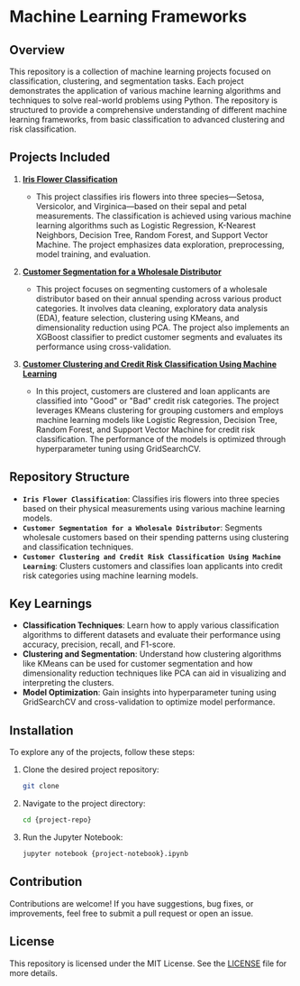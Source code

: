 # **Machine Learning Frameworks**

## **Overview**
This repository is a collection of machine learning projects focused on classification, clustering, and segmentation tasks. Each project demonstrates the application of various machine learning algorithms and techniques to solve real-world problems using Python. The repository is structured to provide a comprehensive understanding of different machine learning frameworks, from basic classification to advanced clustering and risk classification.

## **Projects Included**
1. **[Iris Flower Classification](https://github.com/yourusername/iris-flower-classification)**
   - This project classifies iris flowers into three species—Setosa, Versicolor, and Virginica—based on their sepal and petal measurements. The classification is achieved using various machine learning algorithms such as Logistic Regression, K-Nearest Neighbors, Decision Tree, Random Forest, and Support Vector Machine. The project emphasizes data exploration, preprocessing, model training, and evaluation.

2. **[Customer Segmentation for a Wholesale Distributor](https://github.com/yourusername/wholesale-distributor-segmentation)**
   - This project focuses on segmenting customers of a wholesale distributor based on their annual spending across various product categories. It involves data cleaning, exploratory data analysis (EDA), feature selection, clustering using KMeans, and dimensionality reduction using PCA. The project also implements an XGBoost classifier to predict customer segments and evaluates its performance using cross-validation.

3. **[Customer Clustering and Credit Risk Classification Using Machine Learning](https://github.com/yourusername/customer-clustering-credit-risk)**
   - In this project, customers are clustered and loan applicants are classified into "Good" or "Bad" credit risk categories. The project leverages KMeans clustering for grouping customers and employs machine learning models like Logistic Regression, Decision Tree, Random Forest, and Support Vector Machine for credit risk classification. The performance of the models is optimized through hyperparameter tuning using GridSearchCV.

## **Repository Structure**
- **`Iris Flower Classification`**: Classifies iris flowers into three species based on their physical measurements using various machine learning models.
- **`Customer Segmentation for a Wholesale Distributor`**: Segments wholesale customers based on their spending patterns using clustering and classification techniques.
- **`Customer Clustering and Credit Risk Classification Using Machine Learning`**: Clusters customers and classifies loan applicants into credit risk categories using machine learning models.

## **Key Learnings**
- **Classification Techniques**: Learn how to apply various classification algorithms to different datasets and evaluate their performance using accuracy, precision, recall, and F1-score.
- **Clustering and Segmentation**: Understand how clustering algorithms like KMeans can be used for customer segmentation and how dimensionality reduction techniques like PCA can aid in visualizing and interpreting the clusters.
- **Model Optimization**: Gain insights into hyperparameter tuning using GridSearchCV and cross-validation to optimize model performance.

## **Installation**
To explore any of the projects, follow these steps:

1. Clone the desired project repository:
   ```bash
   git clone 
   ```
2. Navigate to the project directory:
   ```bash
   cd {project-repo}
   ```
3. Run the Jupyter Notebook:
   ```bash
   jupyter notebook {project-notebook}.ipynb
   ```

## **Contribution**
Contributions are welcome! If you have suggestions, bug fixes, or improvements, feel free to submit a pull request or open an issue.

## **License**
This repository is licensed under the MIT License. See the [LICENSE](LICENSE) file for more details.
